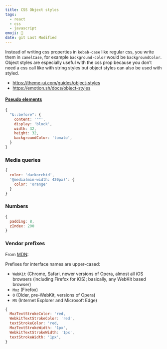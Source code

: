 ```yaml
---
title: CSS Object styles
tags:
  - react
  - css
  - javascript
emoji: 💄
date: git Last Modified
---
```


Instead of writing css properties in `kebab-case` like regular css, you write them in `camelCase`, for example `background-color` would be `backgroundColor`. Object styles are especially useful with the css prop because you don’t need a css call like with string styles but object styles can also be used with styled.

- https://theme-ui.com/guides/object-styles
- https://emotion.sh/docs/object-styles

#### [Pseudo elements](https://theme-ui.com/guides/object-styles#pseudo-elements)

```js
{
  "&::before": {
    content: '""',
    display: 'block',
    width: 32,
    height: 32,
    backgroundColor: 'tomato',
  }
}
```

### Media queries

```js
{
  color: 'darkorchid',
  '@media(min-width: 420px)': {
    color: 'orange'
  }
}
```

### Numbers

```js
{
  padding: 8,
  zIndex: 200
}
```

### Vendor prefixes

From [MDN](https://developer.mozilla.org/en-US/docs/Glossary/Vendor_Prefix#API_prefixes):

Prefixes for interface names are upper-cased:

- `WebKit` (Chrome, Safari, newer versions of Opera, almost all iOS browsers (including Firefox for iOS); basically, any WebKit based browser)
- `Moz` (Firefox)
- `O` (Older, pre-WebKit, versions of Opera)
- `MS` (Internet Explorer and Microsoft Edge)

```js
{
  MozTextStrokeColor: 'red,
  WebkitTextStrokeColor: 'red',
  textStrokeColor: 'red,
  MozTextStrokeWidth: '1px',
  WebkitTextStrokeWidth: '1px',
  textStrokeWidth: '1px',
}
```
